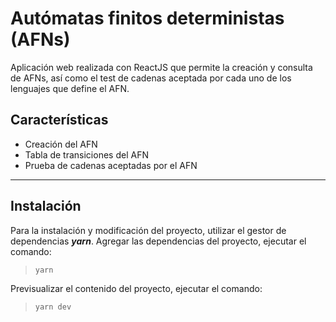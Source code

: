 # Autómatas finitos deterministas (AFNs)
Aplicación web realizada con ReactJS que permite la creación y consulta de AFNs, así como el test de cadenas aceptada por cada uno de los lenguajes que define el AFN.

 ## Características
 - Creación del AFN
 - Tabla de transiciones del AFN
 - Prueba de cadenas aceptadas por el AFN
---
 ## Instalación
 Para la instalación y modificación del proyecto, utilizar el gestor de dependencias ***yarn***.
 Agregar las dependencias del proyecto, ejecutar el comando:
 >`yarn`

 Previsualizar el contenido del proyecto, ejecutar el comando:
 >`yarn dev`


